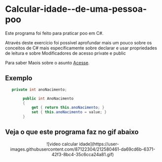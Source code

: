 # Calcular-idade--de-uma-pessoa-poo
Este programa foi feito para praticar poo em C#. 


Através deste exercício foi possível aprofundar mais um pouco sobre os conceitos  de C#
mais especificamente sobre  declarar e usar propriedades de leitura e sobre Modificadores de acesso private e public

Para saber Maois sobre o asunto
[Acesse](https://learn.microsoft.com/pt-br/dotnet/csharp/programming-guide/classes-and-structs/how-to-declare-and-use-read-write-properties).

## Exemplo

```cs
   private int anoNacimento;

		public int AnoNacimento	
		{
			get { return this.anoNacimento; }
			set { this.anoNacimento = value; }
		}
```
##  Veja o que este programa faz no gif abaixo
<center>
![video calcular idade](https://user-images.githubusercontent.com/87122304/212580461-da69cd6b-6371-42f3-8bc4-35c6cca24a81.gif)
</center>


